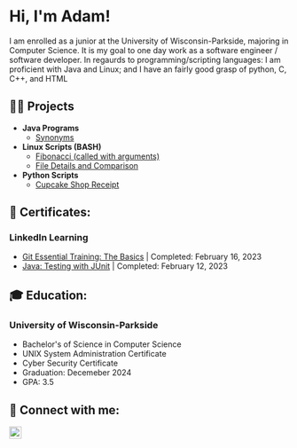 <!-- Header -->
<h1>Hi, I'm Adam!</h1>


<!-- Brief Introduction -->
<p>I am enrolled as a junior at the University of Wisconsin-Parkside, majoring in Computer Science. It is my goal to one day work as a software engineer / software developer. In regaurds to programming/scripting languages: I am proficient with Java and Linux; and I have an fairly good grasp of python, C, C++, and HTML</p>


<!-- Links to Projects -->
<h2>👨‍💻 Projects</h2>

- <b>Java Programs</b>
  - [Synonyms](https://github.com/AdamZieman/Synonyms)
- <b>Linux Scripts (BASH)</b>
  - [Fibonacci (called with arguments)](https://github.com/AdamZieman/FibonacciWithGetOpts)
  - [File Details and Comparison](https://github.com/AdamZieman/FileDetailsAndComparison)
- <b>Python Scripts</b>
  - [Cupcake Shop Receipt](https://github.com/AdamZieman/CupcakeShop)


<!-- List of Certificates -->
<h2>📜 Certificates:</h2>
<h3>LinkedIn Learning</h3>

- [Git Essential Training: The Basics]() | Completed: February 16, 2023
- [Java: Testing with JUnit](https://www.linkedin.com/learning/certificates/4e9dd22d6d0a0ad8196914514e159292d03f98776a6940bce9e6932096eff7ff?trk=share_certificate) | Completed: February 12, 2023


<!-- Eduction Overview -->
<h2>🎓 Education:</h2>
<h3>University of Wisconsin-Parkside</h3>

- Bachelor's of Science in Computer Science
- UNIX System Administration Certificate
- Cyber Security Certificate
- Graduation: Decemeber 2024
- GPA: 3.5


<!-- Important Links -->
<h2>🤳 Connect with me:</h2>

[<img align="left" alt="AdamZieman | LinkedIn" width="22px" src="https://cdn.jsdelivr.net/npm/simple-icons@v3/icons/linkedin.svg" />][linkedin]

[linkedin]: https://www.linkedin.com/in/adam-zieman/
